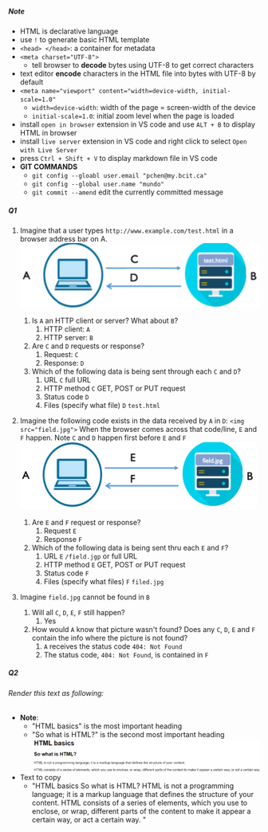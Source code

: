 ##### Note
- HTML is declarative language
- use `!` to generate basic HTML template
- `<head> </head>`:	a container for metadata
- `<meta charset="UTF-8">`
	- tell browser to **decode** bytes using UTF-8 to get correct characters
- text editor **encode** characters in the HTML file into bytes with UTF-8 by default
- `<meta name="viewport" content="width=device-width, initial-scale=1.0"`
	- `width=device-width`: 	width of the page = screen-width of the device
	- `initial-scale=1.0`: 		initial zoom level when the page is loaded
- install `open in browser` extension in VS code and use `ALT + B` to display HTML in browser
- install `live server` extension in VS code and right click to select `Open with Live Server`
- press `Ctrl + Shift + V` to display markdown file in VS code
- **GIT COMMANDS**
	- `git config --gloabl user.email "pchen@my.bcit.ca"`
	- `git config --global user.name "mundo"`
	- `git commit --amend`		edit the currently committed message 

##### Q1
1. Imagine that a user types `http://www.example.com/test.html` in a browser address bar on A.
	![01_image](01_image.png)
	1. Is `A` an HTTP client or server? What about `B`?
		1. HTTP client: 	`A`
		2. HTTP server: 	`B`
	2. Are `C` and `D` requests or response?
		1. Request:		`C`
		2. Response:		`D`
	3. Which of the following data is being sent through each `C` and `D`?
		1. URL						`C`		full URL
		2. HTTP method				`C`		GET, POST or PUT request
		3. Status code				`D`		
		4. Files (specify what file)	`D`		`test.html`

2. Imagine the following code exists in the data received by `A` in `D`:
	`<img src="field.jpg">`
	When the browser comes across that code/line, `E` and `F` happen. Note `C` and `D` happen first before `E` and `F`
    ![02_image](02_image.png)
	1. Are `E` and `F` request or response?
		1. Request		`E`
		2. Response		`F`
	2. Which of the following data is being sent thru each `E` and `F`?
		1. URL							`E`		`/field.jgp` or full URL
		2. HTTP method					`E`		GET, POST or PUT request
		3. Status code					`F`
		4. Files (specify what files)		`F`		`filed.jpg`

3. Imagine `field.jpg` cannot be found in `B`
	1. Will all `C`, `D`, `E`, `F` still happen?
		1. Yes
	2. How would `A` know that picture wasn't found? Does any `C`, `D`, `E` and `F` contain the info where the picture is not found?
		1. `A` receives the status code `404: Not Found`
		2. The status code, `404: Not Found`, is contained in `F`

##### Q2
###### Render this text as following:
- **Note**: 
	- "HTML basics" is the most important heading
	- "So what is HTML?" is the second most important heading 
	![03_image](03_image.png)
- Text to copy
	- "HTML basics So what is HTML? HTML is not a programming language; it is a markup language that defines the structure of your content. HTML consists of a series of elements, which you use to enclose, or wrap, different parts of the content to make it appear a certain way, or act a certain way. "